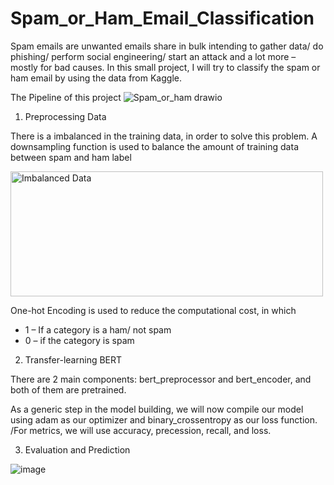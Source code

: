 # Spam_or_Ham_Email_Classification
Spam emails are unwanted emails share in bulk intending to gather data/ do phishing/ perform social engineering/ start an attack and a lot more – mostly for bad causes.
In this small project, I will try to classify the spam or ham email by using the data from Kaggle.

The Pipeline of this project 
![Spam_or_ham drawio](https://github.com/jangvu/Spam_or_Ham_Email_Classification/assets/50269219/48ed9582-6de5-4ba4-b211-57d2531b2ae7)


1. Preprocessing Data

There is a imbalanced in the training data, in order to solve this problem. A downsampling function is used to balance the amount of training data between spam and ham label

<img src="https://github.com/jangvu/Spam_or_Ham_Email_Classification/assets/50269219/f8dc3b4d-dcfd-4b68-bb85-01cb4208fb90" alt="Imbalanced Data" width="500" height="200">



One-hot Encoding is used to reduce the computational cost, in which
* 1 – If a category is a ham/ not spam
* 0 – if the category is spam

2. Transfer-learning BERT

There are 2 main components: bert_preprocessor and bert_encoder, and both of them are pretrained.

As a generic step in the model building, we will now compile our model using adam as our optimizer and binary_crossentropy as our loss function. /For metrics, we will use accuracy, precession, recall, and loss.

3. Evaluation and Prediction

![image](https://github.com/jangvu/Spam_or_Ham_Email_Classification/assets/50269219/6ce03fbe-351e-452f-868b-595b084abbaf)
